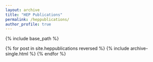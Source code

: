 ```yaml
---
layout: archive
title: "HEP Publications"
permalink: /heppublications/
author_profile: true
---
```


{% include base_path %}

{% for post in site.heppublications reversed %}
  {% include archive-single.html %}
{% endfor %}
